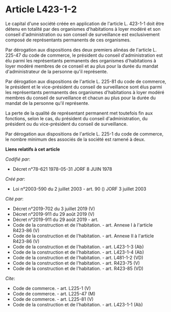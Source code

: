 # Article L423-1-2

Le capital d'une société créée en application de l'article L. 423-1-1 doit être détenu en totalité par des organismes
d'habitations à loyer modéré et son conseil d'administration ou son conseil de surveillance est exclusivement composé de
représentants permanents de ces organismes.

Par dérogation aux dispositions des deux premiers alinéas de l'article L. 225-47 du code de commerce, le président du conseil
d'administration est élu parmi les représentants permanents des organismes d'habitations à loyer modéré membres de ce conseil
et au plus pour la durée du mandat d'administrateur de la personne qu'il représente.

Par dérogation aux dispositions de l'article L. 225-81 du code de commerce, le président et le vice-président du conseil de
surveillance sont élus parmi les représentants permanents des organismes d'habitations à loyer modéré membres du conseil de
surveillance et chacun au plus pour la durée du mandat de la personne qu'il représente.

La perte de la qualité de représentant permanent met toutefois fin aux fonctions, selon le cas, du président du conseil
d'administration, du président ou du vice-président du conseil de surveillance.

Par dérogation aux dispositions de l'article L. 225-1 du code de commerce, le nombre minimum des associés de la société est
ramené à deux.

**Liens relatifs à cet article**

_Codifié par_:

  - Décret n°78-621 1978-05-31 JORF 8 JUIN 1978

_Créé par_:

  - Loi n°2003-590 du 2 juillet 2003 - art. 90 () JORF 3 juillet 2003

_Cité par_:

  - Décret n°2019-702 du 3 juillet 2019 (V)
  - Décret n°2019-911 du 29 août 2019 (V)
  - Décret n°2019-911 du 29 août 2019 - art.
  - Code de la construction et de l'habitation. - art. Annexe I à l'article R423-86 (V)
  - Code de la construction et de l'habitation. - art. Annexe II à l'article R423-86 (V)
  - Code de la construction et de l'habitation. - art. L423-1-3 (Ab)
  - Code de la construction et de l'habitation. - art. L423-1-4 (Ab)
  - Code de la construction et de l'habitation. - art. L481-1-2 (VD)
  - Code de la construction et de l'habitation. - art. R423-75 (V)
  - Code de la construction et de l'habitation. - art. R423-85 (VD)

_Cite_:

  - Code de commerce. - art. L225-1 (V)
  - Code de commerce. - art. L225-47 (M)
  - Code de commerce. - art. L225-81 (V)
  - Code de la construction et de l'habitation. - art. L423-1-1 (Ab)
